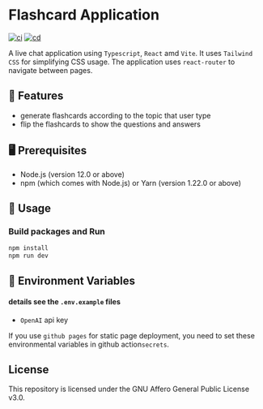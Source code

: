 # Flashcard Application
[![ci](https://github.com/ttiimmothy/flashcard-application/actions/workflows/ci.yml/badge.svg)](https://github.com/ttiimmothy/flashcard-application/actions/workflows/ci.yml)
[![cd](https://github.com/ttiimmothy/flashcard-application/actions/workflows/cd.yml/badge.svg)](https://github.com/ttiimmothy/flashcard-application/actions/workflows/cd.yml)

A live chat application using `Typescript`, `React` amd `Vite`. It uses `Tailwind CSS` for simplifying CSS usage. The application uses `react-router` to navigate between pages.

## 🎯 Features

- generate flashcards according to the topic that user type
- flip the flashcards to show the questions and answers

## 🖥 Prerequisites

- Node.js (version 12.0 or above)
- npm (which comes with Node.js) or Yarn (version 1.22.0 or above)

## 🔧 Usage
### Build packages and Run

```TypeScript
npm install
npm run dev
```

## :scroll: Environment Variables

#### details see the `.env.example` files

- `OpenAI` api key

If you use `github pages` for static page deployment, you need to set these environmental variables in github action`secrets`.

## License

This repository is licensed under the GNU Affero General Public License v3.0.
